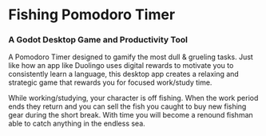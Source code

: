 # Fishing Pomodoro Timer

### A Godot Desktop Game and Productivity Tool

A Pomodoro Timer designed to gamify the most dull & grueling tasks. Just like how an app like Duolingo uses digital rewards to motivate you to consistently learn a language, this desktop app creates a relaxing and strategic game that rewards you for focused work/study time.

While working/studying, your character is off fishing. When the work period ends they return and you can sell the fish you caught to buy new fishing gear during the short break. With time you will become a renound fishman able to catch anything in the endless sea. 